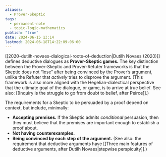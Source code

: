 ```yaml
---
aliases:
  - Prover-Skeptic
tags:
  - permanent-note
  - topic-logic-mathematics
publish: "true"
date: 2024-06-15 13:14
lastmod: 2024-06-18T14:22:09-06:00
---
```

[[2020-dutilh-novaes-dialogical-roots-of-deduction|Dutilh Novaes (2020)]] defines deductive dialogues as **Prover-Skeptic games.** The key distinction between the Prover-Skeptic and Prover-Refuter frameworks is that the Skeptic does not “lose” after being convinced by the Prover’s argument, unlike the Refuter that *actively* tries to disprove the argument. (This framework is also more aligned with the Hegelian-dialectical perspective that the ultimate goal of the dialogue, or game, is to arrive at true belief. See also: [[Inquiry is the struggle to go from doubt to belief, after Peirce]].)

The requirements for a Skeptic to be persuaded by a proof depend on context, but include, minimally:
- **Accepting premises.** If the Skeptic admits *conditional* persuasion, then they must believe that the premises are important enough to establish a proof about.
- **Not having counterexamples.**
- **Being convinced by each step of the argument.** (See also: the requirement that deductive arguments have [[Three main features of deductive arguments, after Dutilh Novaes|stepwise perspicuity]].)